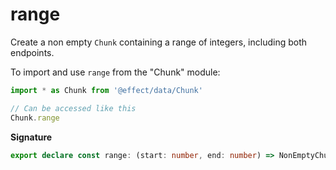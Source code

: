 # range

Create a non empty `Chunk` containing a range of integers, including both endpoints.

To import and use `range` from the "Chunk" module:

```ts
import * as Chunk from '@effect/data/Chunk'

// Can be accessed like this
Chunk.range
```

**Signature**

```ts
export declare const range: (start: number, end: number) => NonEmptyChunk<number>
```
